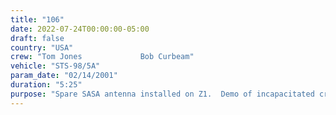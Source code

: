 ```yaml
---
title: "106"
date: 2022-07-24T00:00:00-05:00
draft: false
country: "USA"
crew: "Tom Jones             Bob Curbeam"
vehicle: "STS-98/5A"
param_date: "02/14/2001"
duration: "5:25"
purpose: "Spare SASA antenna installed on Z1.  Demo of incapacitated crew rescue."
---
```


